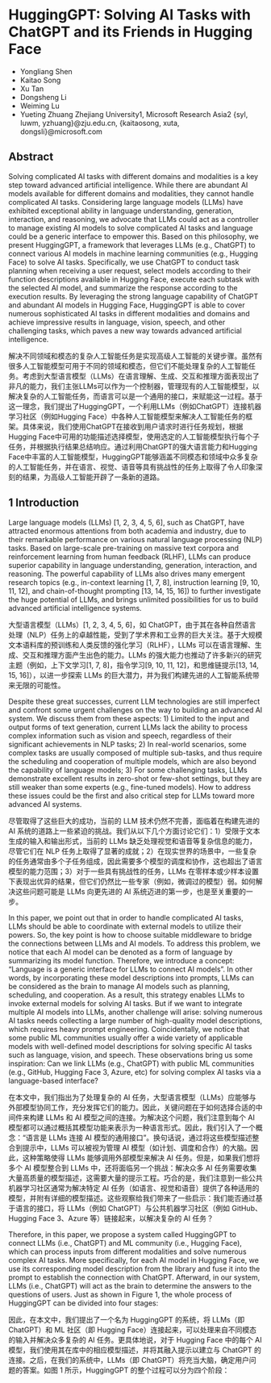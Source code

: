 # HuggingGPT: Solving AI Tasks with ChatGPT and its Friends in Hugging Face

- Yongliang Shen
- Kaitao Song
- Xu Tan
- Dongsheng Li
- Weiming Lu
- Yueting Zhuang
Zhejiang University1, Microsoft Research Asia2
{syl, luwm, yzhuang}@zju.edu.cn, {kaitaosong, xuta, dongsli}@microsoft.com

## Abstract

Solving complicated AI tasks with different domains and modalities is a key step toward advanced artificial intelligence. While there are abundant AI models available for different domains and modalities, they cannot handle complicated AI tasks. Considering large language models (LLMs) have exhibited exceptional ability in language understanding, generation, interaction, and reasoning, we advocate that LLMs could act as a controller to manage existing AI models to solve complicated AI tasks and language could be a generic interface to empower this. Based on this philosophy, we present HuggingGPT, a framework that leverages LLMs (e.g., ChatGPT) to connect various AI models in machine learning communities (e.g., Hugging Face) to solve AI tasks. Specifically, we use ChatGPT to conduct task planning when receiving a user request, select models according to their function descriptions available in Hugging Face, execute each subtask with the selected AI model, and summarize the response according to the execution results. By leveraging the strong language capability of ChatGPT and abundant AI models in Hugging Face, HuggingGPT is able to cover numerous sophisticated AI tasks in different modalities and domains and achieve impressive results in language, vision, speech, and other challenging tasks, which paves a new way towards advanced artificial intelligence.

解决不同领域和模态的复杂人工智能任务是实现高级人工智能的关键步骤。虽然有很多人工智能模型可用于不同的领域和模态，但它们不能处理复杂的人工智能任务。考虑到大型语言模型（LLMs）在语言理解、生成、交互和推理方面表现出了非凡的能力，我们主张LLMs可以作为一个控制器，管理现有的人工智能模型，以解决复杂的人工智能任务，而语言可以是一个通用的接口，来赋能这一过程。基于这一理念，我们提出了HuggingGPT，一个利用LLMs（例如ChatGPT）连接机器学习社区（例如Hugging Face）中各种人工智能模型来解决人工智能任务的框架。具体来说，我们使用ChatGPT在接收到用户请求时进行任务规划，根据Hugging Face中可用的功能描述选择模型，使用选定的人工智能模型执行每个子任务，并根据执行结果总结响应。通过利用ChatGPT的强大语言能力和Hugging Face中丰富的人工智能模型，HuggingGPT能够涵盖不同模态和领域中众多复杂的人工智能任务，并在语言、视觉、语音等具有挑战性的任务上取得了令人印象深刻的结果，为高级人工智能开辟了一条新的道路。

## 1 Introduction

Large language models (LLMs) [1, 2, 3, 4, 5, 6], such as ChatGPT, have attracted enormous attentions from both academia and industry, due to their remarkable performance on various natural language processing (NLP) tasks. Based on large-scale pre-training on massive text corpora and reinforcement learning from human feedback (RLHF), LLMs can produce superior capability in language understanding, generation, interaction, and reasoning. The powerful capability of LLMs also drives many emergent research topics (e.g., in-context learning [1, 7, 8], instruction learning [9, 10, 11, 12], and chain-of-thought prompting [13, 14, 15, 16]) to further investigate the huge potential of LLMs, and brings unlimited possibilities for us to build advanced artificial intelligence systems.

大型语言模型（LLMs）[1, 2, 3, 4, 5, 6]，如 ChatGPT，由于其在各种自然语言处理（NLP）任务上的卓越性能，受到了学术界和工业界的巨大关注。基于大规模文本语料库的预训练和人类反馈的强化学习（RLHF），LLMs 可以在语言理解、生成、交互和推理方面产生出色的能力。LLMs 的强大能力也推动了许多新兴的研究主题（例如，上下文学习[1, 7, 8]，指令学习[9, 10, 11, 12]，和思维链提示[13, 14, 15, 16]），以进一步探索 LLMs 的巨大潜力，并为我们构建先进的人工智能系统带来无限的可能性。

Despite these great successes, current LLM technologies are still imperfect and confront some urgent challenges on the way to building an advanced AI system. We discuss them from these aspects: 1) Limited to the input and output forms of text generation, current LLMs lack the ability to process complex information such as vision and speech, regardless of their significant achievements in NLP tasks; 2) In real-world scenarios, some complex tasks are usually composed of multiple sub-tasks, and thus require the scheduling and cooperation of multiple models, which are also beyond the capability of language models; 3) For some challenging tasks, LLMs demonstrate excellent results in zero-shot or few-shot settings, but they are still weaker than some experts (e.g., fine-tuned models). How to address these issues could be the first and also critical step for LLMs toward more advanced AI systems.

尽管取得了这些巨大的成功，当前的 LLM 技术仍然不完善，面临着在构建先进的 AI 系统的道路上一些紧迫的挑战。我们从以下几个方面讨论它们：1）受限于文本生成的输入和输出形式，当前的 LLMs 缺乏处理视觉和语音等复杂信息的能力，尽管它们在 NLP 任务上取得了显著的成就；2）在现实世界的场景中，一些复杂的任务通常由多个子任务组成，因此需要多个模型的调度和协作，这也超出了语言模型的能力范围；3）对于一些具有挑战性的任务，LLMs 在零样本或少样本设置下表现出优异的结果，但它们仍然比一些专家（例如，微调过的模型）弱。如何解决这些问题可能是 LLMs 向更先进的 AI 系统迈进的第一步，也是至关重要的一步。

In this paper, we point out that in order to handle complicated AI tasks, LLMs should be able to coordinate with external models to utilize their powers. So, the key point is how to choose suitable middleware to bridge the connections between LLMs and AI models. To address this problem, we notice that each AI model can be denoted as a form of language by summarizing its model function. Therefore, we introduce a concept: “Language is a generic interface for LLMs to connect AI models”. In other words, by incorporating these model descriptions into prompts, LLMs can be considered as the brain to manage AI models such as planning, scheduling, and cooperation. As a result, this strategy enables LLMs to invoke external models for solving AI tasks. But if we want to integrate multiple AI models into LLMs, another challenge will arise: solving numerous AI tasks needs collecting a large number of high-quality model descriptions, which requires heavy prompt engineering. Coincidentally, we notice that some public ML communities usually offer a wide variety of applicable models with well-defined model descriptions for solving specific AI tasks such as language, vision, and speech. These observations bring us some inspiration: Can we link LLMs (e.g., ChatGPT) with public ML communities (e.g., GitHub, Hugging Face 3, Azure, etc) for solving complex AI tasks via a language-based interface?

在本文中，我们指出为了处理复杂的 AI 任务，大型语言模型（LLMs）应能够与外部模型协同工作，充分发挥它们的能力。因此，关键问题在于如何选择合适的中间件来构建 LLMs 和 AI 模型之间的连接。为解决这个问题，我们注意到每个 AI 模型都可以通过概括其模型功能来表示为一种语言形式。因此，我们引入了一个概念：“语言是 LLMs 连接 AI 模型的通用接口”。换句话说，通过将这些模型描述整合到提示中，LLMs 可以被视为管理 AI 模型（如计划、调度和合作）的大脑。因此，这种策略使得 LLMs 能够调用外部模型来解决 AI 任务。但是，如果我们想将多个 AI 模型整合到 LLMs 中，还将面临另一个挑战：解决众多 AI 任务需要收集大量高质量的模型描述，这需要大量的提示工程。巧合的是，我们注意到一些公共机器学习社区通常为解决特定 AI 任务（如语言、视觉和语音）提供了各种适用的模型，并附有详细的模型描述。这些观察给我们带来了一些启示：我们能否通过基于语言的接口，将 LLMs（例如 ChatGPT）与公共机器学习社区（例如 GitHub、Hugging Face 3、Azure 等）链接起来，以解决复杂的 AI 任务？

Therefore, in this paper, we propose a system called HuggingGPT to connect LLMs (i.e., ChatGPT) and ML community (i.e., Hugging Face), which can process inputs from different modalities and solve numerous complex AI tasks. More specifically, for each AI model in Hugging Face, we use its corresponding model description from the library and fuse it into the prompt to establish the connection with ChatGPT. Afterward, in our system, LLMs (i.e., ChatGPT) will act as the brain to determine the answers to the questions of users. Just as shown in Figure 1, the whole process of HuggingGPT can be divided into four stages:

因此，在本文中，我们提出了一个名为 HuggingGPT 的系统，将 LLMs（即 ChatGPT）和 ML 社区（即 Hugging Face）连接起来，可以处理来自不同模态的输入并解决众多复杂的 AI 任务。更具体地说，对于 Hugging Face 中的每个 AI 模型，我们使用其在库中的相应模型描述，并将其融入提示以建立与 ChatGPT 的连接。之后，在我们的系统中，LLMs（即 ChatGPT）将充当大脑，确定用户问题的答案。如图 1 所示，HuggingGPT 的整个过程可以分为四个阶段：

